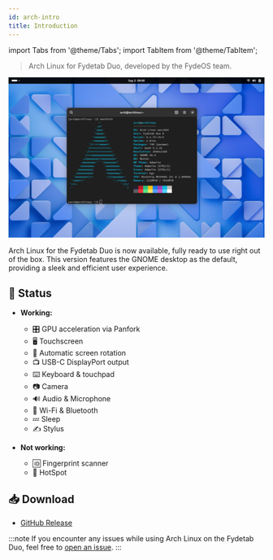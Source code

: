 ```yaml
---
id: arch-intro
title: Introduction
---
```


import Tabs from '@theme/Tabs';
import TabItem from '@theme/TabItem';

> Arch Linux for Fydetab Duo, developed by the FydeOS team.



![arch preview](/img/arch_preview_gnome.jpeg)

Arch Linux for the Fydetab Duo is now available, fully ready to use right out of the box. This version features the GNOME desktop as the default, providing a sleek and efficient user experience.

## 🔄 Status

- **Working:**
  - 🎛️ GPU acceleration via Panfork
  - 🖥️ Touchscreen 
  - 🔄 Automatic screen rotation
  - 📺 USB-C DisplayPort output
  - ⌨️ Keyboard & touchpad
  - 📷 Camera
  - 🔊 Audio & Microphone
  - 📶 Wi-Fi & Bluetooth 
  - 💤 Sleep
  - ✍️ Stylus

- **Not working:**
  - 🆔 Fingerprint scanner
  - 📶 HotSpot

## 📥 Download 

- [GitHub Release](https://github.com/Linux-for-Fydetab-Duo/releases/releases)

:::note
If you encounter any issues while using Arch Linux on the Fydetab Duo, feel free to [open an issue](https://github.com/Linux-for-Fydetab-Duo/Issues).
:::
